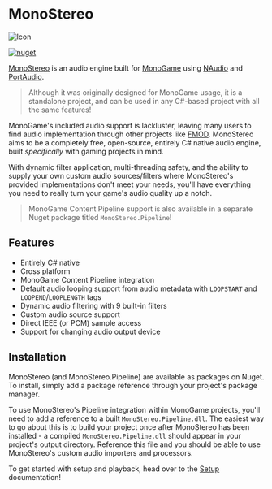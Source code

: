 # MonoStereo
![Icon](https://github.com/user-attachments/assets/2005793d-6dfc-4367-b7ed-35615a580188)

[![nuget](https://badgen.net/nuget/v/MonoStereo?icon=nuget)](https://www.nuget.org/packages/MonoStereo)

[MonoStereo](https://github.com/NycroV/MonoStereo/tree/master) is an audio engine built for [MonoGame](https://github.com/MonoGame/MonoGame) using [NAudio](https://github.com/naudio/NAudio/tree/master) and [PortAudio](https://github.com/PortAudio/portaudio).
> Although it was originally designed for MonoGame usage, it is a standalone project, and can be used in any C#-based project with all the same features!

MonoGame's included audio support is lackluster, leaving many users to find audio implementation through other projects like [FMOD](https://github.com/fmod). MonoStereo aims to be a completely free, open-source, entirely C# native audio engine, built *specifically* with gaming projects in mind.

With dynamic filter application, multi-threading safety, and the ability to supply your own custom audio sources/filters where MonoStereo's provided implementations don't meet your needs, you'll have everything you need to really turn your game's audio quality up a notch.
> MonoGame Content Pipeline support is also available in a separate Nuget package titled `MonoStereo.Pipeline`!
## Features

- Entirely C# native
- Cross platform
- MonoGame Content Pipeline integration
- Default audio looping support from audio metadata with `LOOPSTART` and `LOOPEND`/`LOOPLENGTH` tags
- Dynamic audio filtering with 9 built-in filters
- Custom audio source support
- Direct IEEE (or PCM) sample access
- Support for changing audio output device

## Installation

MonoStereo (and MonoStereo.Pipeline) are available as packages on Nuget. To install, simply add a package reference through your project's package manager.

To use MonoStereo's Pipeline integration within MonoGame projects, you'll need to add a reference to a built `MonoStereo.Pipeline.dll`. The easiest way to go about this is to build your project once after MonoStereo has been installed - a compiled `MonoStereo.Pipeline.dll` should appear in your project's output directory. Reference this file and you should be able to use MonoStereo's custom audio importers and processors.

To get started with setup and playback, head over to the [Setup](https://github.com/NycroV/MonoStereo/blob/master/docs/SETUP.md) documentation!
